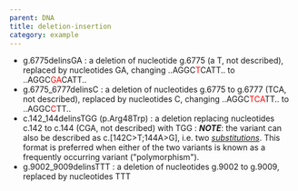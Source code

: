 ```yaml
---
parent: DNA
title: deletion-insertion
category: example
---
```


*	g.6775delinsGA
	:	a deletion of nucleotide g.6775 (a T, not described), replaced by nucleotides GA, changing ..AGGC<font color="red">T</font>CATT.. to ..AGGC<font color="red">GA</font>CATT..
*	g.6775\_6777delinsC 
	:	a deletion of nucleotides g.6775 to g.6777 (TCA, not described), replaced by nucleotides C, changing ..AGGC<font color="red">TCA</font>TT.. to ..AGGC<font color="red">C</font>TT..
*	c.142\_144delinsTGG (p.Arg48Trp)
	:	a deletion replacing nucleotides c.142 to c.144 (CGA, not described) with TGG
	:	_**NOTE**_:	the variant can also be described as c.[142C>T;144A>G], i.e. two [_substitutions_](/recommendations/DNA/variant/substitution/). This format is preferred when either of the two variants is known as a frequently occurring variant ("polymorphism").
*	g.9002\_9009delinsTTT
	:	a deletion of nucleotides g.9002 to g.9009, replaced by nucleotides TTT
